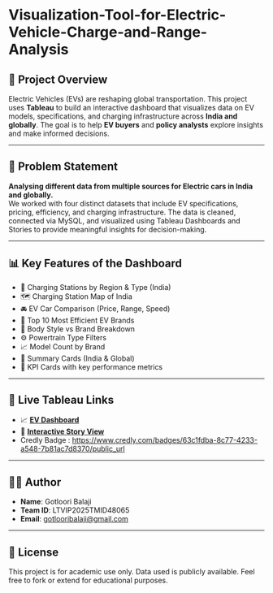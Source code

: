 # Visualization-Tool-for-Electric-Vehicle-Charge-and-Range-Analysis

## 🚗 Project Overview

Electric Vehicles (EVs) are reshaping global transportation. This project uses **Tableau** to build an interactive dashboard that visualizes data on EV models, specifications, and charging infrastructure across **India and globally**. The goal is to help **EV buyers** and **policy analysts** explore insights and make informed decisions.

---

## 📌 Problem Statement

**Analysing different data from multiple sources for Electric cars in India and globally.**  
We worked with four distinct datasets that include EV specifications, pricing, efficiency, and charging infrastructure. The data is cleaned, connected via MySQL, and visualized using Tableau Dashboards and Stories to provide meaningful insights for decision-making.

---

## 📊 Key Features of the Dashboard

- 📍 Charging Stations by Region & Type (India)  
- 🗺️ Charging Station Map of India  
- 🚘 EV Car Comparison (Price, Range, Speed)  
- 🔋 Top 10 Most Efficient EV Brands  
- 🚙 Body Style vs Brand Breakdown  
- ⚙️ Powertrain Type Filters  
- 📈 Model Count by Brand  
- 📇 Summary Cards (India & Global)  
- 🎯 KPI Cards with key performance metrics  

---

## 🔗 Live Tableau Links

- 📈 **[EV Dashboard](https://public.tableau.com/views/VisualizationToolforElectricVehicleChargeandRangeAnalysis_17513062175130/EVChargeRangeAnalysisDashboard)**  
- 📘 **[Interactive Story View](https://public.tableau.com/shared/PP8M3X73Q)**  
- Credly Badge : https://www.credly.com/badges/63c1fdba-8c77-4233-a548-7b81ac7d8370/public_url
---

## 🧑‍💻 Author

- **Name**: Gotloori Balaji  
- **Team ID**: LTVIP2025TMID48065  
- **Email**: gotlooribalaji@gmail.com  

---

## 📄 License

This project is for academic use only. Data used is publicly available. Feel free to fork or extend for educational purposes.
